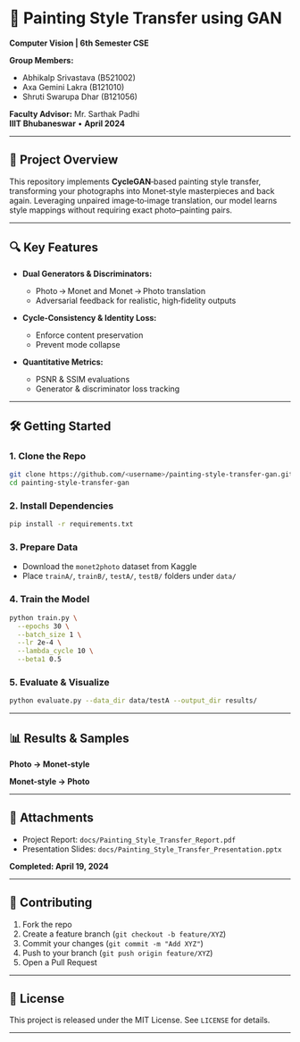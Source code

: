 # 🎨 Painting Style Transfer using GAN

**Computer Vision | 6th Semester CSE**

**Group Members:**  
- Abhikalp Srivastava (B521002)
- Axa Gemini Lakra (B121010)  
- Shruti Swarupa Dhar (B121056)  

**Faculty Advisor:** Mr. Sarthak Padhi  
**IIIT Bhubaneswar** • **April 2024**

---

## 🚀 Project Overview

This repository implements **CycleGAN**‑based painting style transfer, transforming your photographs into Monet‑style masterpieces and back again. Leveraging unpaired image‑to‑image translation, our model learns style mappings without requiring exact photo–painting pairs.

---

## 🔍 Key Features

- **Dual Generators & Discriminators:**  
  - Photo → Monet and Monet → Photo translation  
  - Adversarial feedback for realistic, high‑fidelity outputs

- **Cycle‑Consistency & Identity Loss:**  
  - Enforce content preservation  
  - Prevent mode collapse

- **Quantitative Metrics:**  
  - PSNR & SSIM evaluations  
  - Generator & discriminator loss tracking

---

## 🛠️ Getting Started

### 1. Clone the Repo
```bash
git clone https://github.com/<username>/painting-style-transfer-gan.git
cd painting-style-transfer-gan
```

### 2. Install Dependencies
```bash
pip install -r requirements.txt
```

### 3. Prepare Data
- Download the `monet2photo` dataset from Kaggle
- Place `trainA/`, `trainB/`, `testA/`, `testB/` folders under `data/`

### 4. Train the Model
```bash
python train.py \
  --epochs 30 \
  --batch_size 1 \
  --lr 2e-4 \
  --lambda_cycle 10 \
  --beta1 0.5
```

### 5. Evaluate & Visualize
```bash
python evaluate.py --data_dir data/testA --output_dir results/
```

---

## 📊 Results & Samples

**Photo → Monet-style**

**Monet-style → Photo**

---

## 📂 Attachments
- Project Report: `docs/Painting_Style_Transfer_Report.pdf`
- Presentation Slides: `docs/Painting_Style_Transfer_Presentation.pptx`

**Completed: April 19, 2024**

---

## 🤝 Contributing
1. Fork the repo  
2. Create a feature branch (`git checkout -b feature/XYZ`)  
3. Commit your changes (`git commit -m "Add XYZ"`)  
4. Push to your branch (`git push origin feature/XYZ`)  
5. Open a Pull Request

---

## 📜 License
This project is released under the MIT License. See `LICENSE` for details.

---

